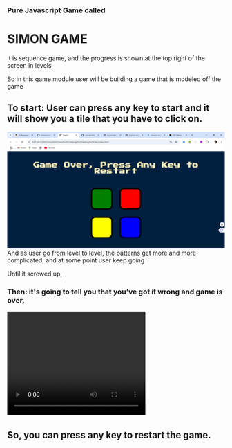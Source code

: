<h3>Pure Javascript Game called </h3>
<h1>SIMON GAME</h1>
<p>it is sequence game, and the progress is shown at the top right of the screen in levels</p>
<p>So in this game module user will be building a game that is modeled off the game</p>



<h2>To start: User can press any key to start and it will show you a tile that you have to click on.</h2>	
<img src="https://github.com/Omiscom/Simon-Game/blob/main/Simon%20-%20Google%20Chrome%2011_24_2024%208_55_49%20AM.png"


<p>And as user go from level to level, the patterns get more and more complicated, and at some point user keep going</p>

<p>Until it screwed up,</p>

<h3>Then: it's going to tell you that you’ve got it wrong and game is over,</h3>
<video width="320" height="240" controls>
<source src="https://github.com/Omiscom/Simon-Game/blob/main/Simon%20-%20Google%20Chrome%202024-11-24%2008-56-22.mp4" type="video/mp4">
</video>

<h2>So, you can press any key to restart the game.</h2>
<a ref="">
